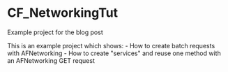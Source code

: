 # CF_NetworkingTut
Example project for the blog post 

This is an example project which shows:
	- How to create batch requests with AFNetworking
	- How to create "services" and reuse one method with an AFNetworking GET request
